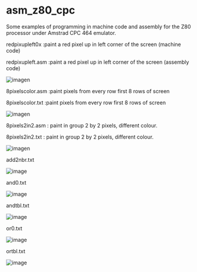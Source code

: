 # asm_z80_cpc

Some examples of programming in machine code and assembly for the Z80 processor under Amstrad CPC 464 emulator.

redpixupleft0x      :paint a red pixel up in left corner of the screen (machine code)

redpixupleft.asm    :paint a red pixel up in left corner of the screen (assembly code)

![imagen](https://user-images.githubusercontent.com/5332593/186039101-0320ffde-56c2-4536-8018-f2e0dcba4cad.png)

8pixelscolor.asm    :paint pixels from every row first 8 rows of screen

8pixelscolor.txt    :paint pixels from every row first 8 rows of screen

![imagen](https://user-images.githubusercontent.com/5332593/186046794-ece6163d-3407-46e5-b1e6-3ec5610f4989.png)

8pixels2in2.asm     : paint in group 2 by 2 pixels, different colour.

8pixels2in2.txt     : paint in group 2 by 2 pixels, different colour.

![imagen](https://user-images.githubusercontent.com/5332593/186059486-8fb43b9c-7ff2-405e-ac31-f985b93b4845.png)

add2nbr.txt

![image](https://user-images.githubusercontent.com/5332593/187340702-35567cbc-5d4d-4232-b2a9-afcd87c8c5cb.png)

and0.txt

![image](https://user-images.githubusercontent.com/5332593/187571398-a553f9d6-d800-4db3-873c-9a372829fb1b.png)

andtbl.txt

![image](https://user-images.githubusercontent.com/5332593/187571957-9c17466a-afc3-4cbd-8504-f0198611119f.png)

or0.txt

![image](https://user-images.githubusercontent.com/5332593/187572609-91d73be1-9db8-4097-b813-f74d960b6f0d.png)

ortbl.txt

![image](https://user-images.githubusercontent.com/5332593/187572870-3f2562c0-1ba7-49a1-aab1-573b16d10704.png)




